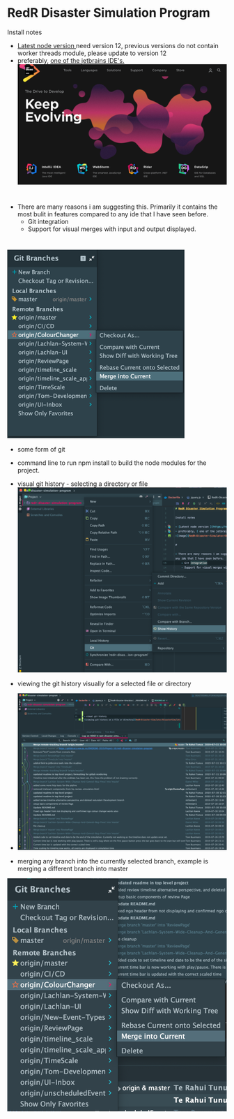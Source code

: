 # RedR Disaster Simulation Program

Install notes

- [Latest node version ](https://nodejs.org/en/) need version 12, previous versions do not contain worker threads module, please update to version 12
- preferably, [ one of the jetbrains IDE's.](https://gitlab.ecs.vuw.ac.nz/ENGR300-2019/Project-16/redr-disaster-simulation-program/wikis/Jetbrains-Products-for-Development)
![image](RedR-Disaster-Simulator/DisasterSimulatorNodeJSServer/resources/js/vis-4.21.0/examples/network/img/soft-scraps-icons/image.png)

#

- There are many reasons i am suggesting this. Primarily it contains the most bulit in features compared to
any ide that I have seen before.
    - Git integration
    - Support for visual merges with input and output displayed.

#
![git branches in web storm](RedR-Disaster-Simulator/DisasterSimulatorNodeJSServer/resources/js/vis-4.21.0/examples/network/img/soft-scraps-icons/git%20branches%20in%20web%20storm.png)
- some form of git
- command line to run npm install to build the node modules for the project.


- visual git history - selecting a directory or file
![viewing git history on a file or directory](RedR-Disaster-Simulator/DisasterSimulatorNodeJSServer/resources/js/vis-4.21.0/examples/network/img/soft-scraps-icons/viewing%20git%20history%20on%20a%20file%20or%20directory.png)

- viewing the git history visually for a selected file or directory
- ![visual git history, top level of project](RedR-Disaster-Simulator/DisasterSimulatorNodeJSServer/resources/js/vis-4.21.0/examples/network/img/soft-scraps-icons/visual%20git%20history%2C%20top%20level%20of%20project.png)

- merging any branch into the currently selected branch, example is merging a different branch into master

![merge branches](RedR-Disaster-Simulator/DisasterSimulatorNodeJSServer/resources/js/vis-4.21.0/examples/network/img/soft-scraps-icons/merge%20branches.png)